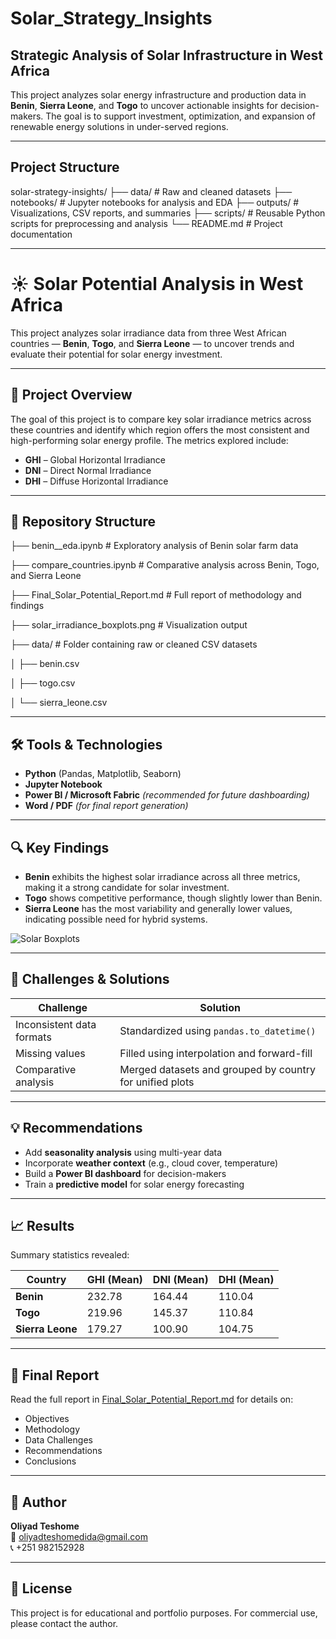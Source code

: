 # Solar_Strategy_Insights

## Strategic Analysis of Solar Infrastructure in West Africa

This project analyzes solar energy infrastructure and production data in **Benin**, **Sierra Leone**, and **Togo** to uncover actionable insights for decision-makers. The goal is to support investment, optimization, and expansion of renewable energy solutions in under-served regions.

---

## Project Structure

solar-strategy-insights/
├── data/ # Raw and cleaned datasets
├── notebooks/ # Jupyter notebooks for analysis and EDA
├── outputs/ # Visualizations, CSV reports, and summaries
├── scripts/ # Reusable Python scripts for preprocessing and analysis
└── README.md # Project documentation

---

# ☀️ Solar Potential Analysis in West Africa

This project analyzes solar irradiance data from three West African countries — **Benin**, **Togo**, and **Sierra Leone** — to uncover trends and evaluate their potential for solar energy investment.

---

## 📌 Project Overview

The goal of this project is to compare key solar irradiance metrics across these countries and identify which region offers the most consistent and high-performing solar energy profile. The metrics explored include:

- **GHI** – Global Horizontal Irradiance  
- **DNI** – Direct Normal Irradiance  
- **DHI** – Diffuse Horizontal Irradiance

---

## 📂 Repository Structure

├── benin__eda.ipynb # Exploratory analysis of Benin solar farm data

├── compare_countries.ipynb # Comparative analysis across Benin, Togo, and Sierra Leone

├── Final_Solar_Potential_Report.md # Full report of methodology and findings

├── solar_irradiance_boxplots.png # Visualization output

├── data/ # Folder containing raw or cleaned CSV datasets

│ ├── benin.csv

│ ├── togo.csv

│ └── sierra_leone.csv


---

## 🛠️ Tools & Technologies

- **Python** (Pandas, Matplotlib, Seaborn)
- **Jupyter Notebook**
- **Power BI / Microsoft Fabric** *(recommended for future dashboarding)*
- **Word / PDF** *(for final report generation)*

---

## 🔍 Key Findings

- **Benin** exhibits the highest solar irradiance across all three metrics, making it a strong candidate for solar investment.
- **Togo** shows competitive performance, though slightly lower than Benin.
- **Sierra Leone** has the most variability and generally lower values, indicating possible need for hybrid systems.

![Solar Boxplots](solar_irradiance_boxplots.png)

---

## 🚧 Challenges & Solutions

| Challenge | Solution |
|----------|----------|
| Inconsistent data formats | Standardized using `pandas.to_datetime()` |
| Missing values | Filled using interpolation and forward-fill |
| Comparative analysis | Merged datasets and grouped by country for unified plots |

---

## 💡 Recommendations

- Add **seasonality analysis** using multi-year data
- Incorporate **weather context** (e.g., cloud cover, temperature)
- Build a **Power BI dashboard** for decision-makers
- Train a **predictive model** for solar energy forecasting

---

## 📈 Results

Summary statistics revealed:

| Country        | GHI (Mean) | DNI (Mean) | DHI (Mean) |
|----------------|------------|------------|------------|
| **Benin**       | 232.78     | 164.44     | 110.04     |
| **Togo**        | 219.96     | 145.37     | 110.84     |
| **Sierra Leone**| 179.27     | 100.90     | 104.75     |

---

## 📃 Final Report

Read the full report in [Final_Solar_Potential_Report.md](./Final_Solar_Potential_Report.md) for details on:
- Objectives
- Methodology
- Data Challenges
- Recommendations
- Conclusions

---

## 👤 Author

**Oliyad Teshome**  
📧 oliyadteshomedida@gmail.com  
📞 +251 982152928

---

## 🏁 License

This project is for educational and portfolio purposes. For commercial use, please contact the author.
